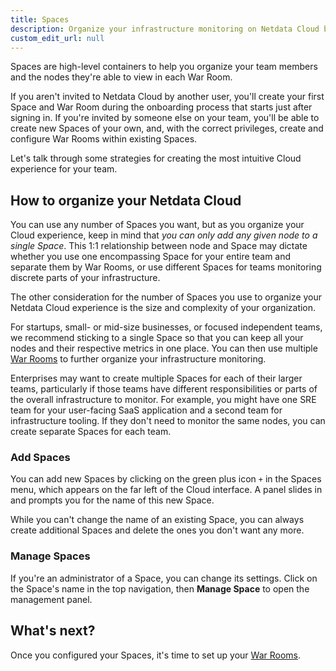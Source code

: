 ```yaml
---
title: Spaces
description: Organize your infrastructure monitoring on Netdata Cloud by creating Spaces, then grouping your Agent-monitored nodes.
custom_edit_url: null
---
```


Spaces are high-level containers to help you organize your team members and the nodes they're able to view in each
War Room.

If you aren't invited to Netdata Cloud by another user, you'll create your first Space and War Room during the
onboarding process that starts just after signing in. If you're invited by someone else on your team, you'll be able to
create new Spaces of your own, and, with the correct privileges, create and configure War Rooms within existing Spaces.

Let's talk through some strategies for creating the most intuitive Cloud experience for your team.

## How to organize your Netdata Cloud

You can use any number of Spaces you want, but as you organize your Cloud experience, keep in mind that _you can only
add any given node to a single Space_. This 1:1 relationship between node and Space may dictate whether you use one
encompassing Space for your entire team and separate them by War Rooms, or use different Spaces for teams monitoring
discrete parts of your infrastructure.

The other consideration for the number of Spaces you use to organize your Netdata Cloud experience is the size and
complexity of your organization.

For startups, small- or mid-size businesses, or focused independent teams, we recommend sticking to a single Space so
that you can keep all your nodes and their respective metrics in one place. You can then use multiple [War
Rooms](/docs/cloud/war-rooms) to further organize your infrastructure monitoring.

Enterprises may want to create multiple Spaces for each of their larger teams, particularly if those teams have
different responsibilities or parts of the overall infrastructure to monitor. For example, you might have one SRE team
for your user-facing SaaS application and a second team for infrastructure tooling. If they don't need to monitor the
same nodes, you can create separate Spaces for each team.

### Add Spaces

You can add new Spaces by clicking on the green plus icon `+` in the Spaces menu, which appears on the far left of the
Cloud interface. A panel slides in and prompts you for the name of this new Space.

While you can't change the name of an existing Space, you can always create additional Spaces and delete the ones you
don't want any more.

### Manage Spaces 

If you're an administrator of a Space, you can change its settings. Click on the Space's name in the top navigation,
then **Manage Space** to open the management panel.

## What's next?

Once you configured your Spaces, it's time to set up your [War Rooms](/docs/cloud/war-rooms).
